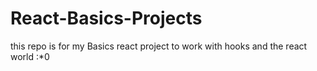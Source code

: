 # React-Basics-Projects
this repo is for my Basics react project to work with hooks and the react world :*0
